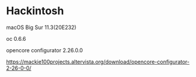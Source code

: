 # Hackintosh

macOS Big Sur 11.3(20E232)

oc 0.6.6

opencore configurator 2.26.0.0

https://mackie100projects.altervista.org/download/opencore-configurator-2-26-0-0/
